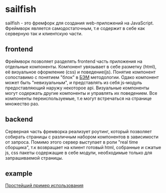 # sailfish

sailfish - это фремфорк для создания web-приложений на JavaScript. Фреймворк является самодостаточным,
т.е содержит в себе как серверную так и клиентскую части.

## frontend
Фреймворк позволяет разделять frontend часть приложения на отдельные компоненты. Компонент увязывает в себе разметку (html),
её визуальное оформление (css) и поведение(js). Понятие компонент сопоставимо с понятием "блок" в [БЭМ](http://ru.bem.info/method/) методологии.
Одако компонент может быть "невизуальным", и представлять из себя js-модуль предоставляющий наружу некоторое api.
Визуальные компоненты могут содержать другие компоненты и управлять их поведением. Все компоненты переиспользуемые,
т.е могут встречаться на странице множество раз.

## backend
Серверная часть фремворка реализует роутинг, который позволяет собирать страницы с различным набором компонентов в зависимости от запроса.
Помимо этого сервер выступает в роли "real time сборщика", т.к возвращает на клиент готовый html, собранные и сжатые js,
css пакеты содержащие в себе модули, необходимые только для запрашиваемой страницы.

## example
[Простейший пример использования](https://github.com/ershov-konst/sailfish/tree/master/example)
